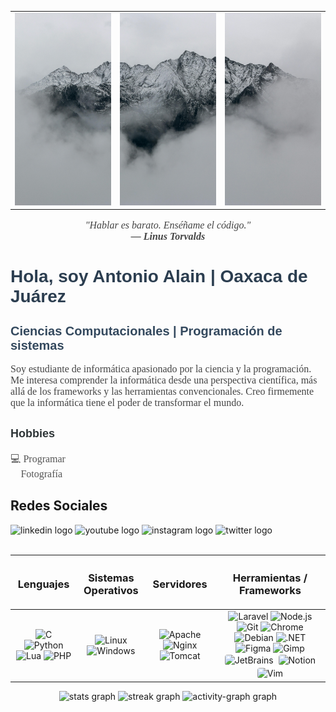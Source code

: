 <table align="center">
  <tr>
    <td><img src="https://raw.githubusercontent.com/ByAntonioMV/ByAntonioMV/main/01.jpg" alt="Banner Antonio" width="250"/></td>
    <td><img src="https://raw.githubusercontent.com/ByAntonioMV/ByAntonioMV/main/02.jpg" alt="Banner Antonio" width="250"/></td>
    <td><img src="https://raw.githubusercontent.com/ByAntonioMV/ByAntonioMV/main/03.jpg" alt="Banner Antonio" width="250"/></td>
  </tr>
</table>

<p align="center" style="font-size: 16px; font-style: italic; font-family: Georgia, serif; color: #444;">
  "Hablar es barato. Enséñame el código."<br>
  <span style="font-size: 1em; font-weight: bold;">— Linus Torvalds</span>
</p>

<h1 style="font-size: 28px; font-weight: bold; font-family: Arial, sans-serif; color: #2c3e50;">
  Hola, soy Antonio Alain | Oaxaca de Juárez
</h1>

<h2 style="font-size: 20px; font-family: Arial, sans-serif; color: #34495e;">
  Ciencias Computacionales | Programación de sistemas
</h2>

<p style="font-size: 16px; max-width: 700px; margin: auto; font-family: Georgia, serif; color: #444;">
  Soy estudiante de informática apasionado por la ciencia y la programación. Me interesa comprender la informática desde una perspectiva científica, más allá de los frameworks y las herramientas convencionales. Creo firmemente que la informática tiene el poder de transformar el mundo.
</p>

<h3 style="font-size: 18px; font-family: Arial, sans-serif; color: #2d3436; margin-top: 30px;">
  Hobbies
</h3>

<ul style="list-style: none; padding: 0; font-size: 16px; font-family: Georgia, serif; color: #555;">
  <li>💻 Programar</li>
  <li>📸 Fotografía</li>
</ul>

<h2 align="left">Redes Sociales</h2>

<div align="left">
  <img src="https://img.shields.io/static/v1?message=LinkedIn&logo=linkedin&label=&color=0077B5&logoColor=white&labelColor=&style=for-the-badge" height="40" alt="linkedin logo"  />
  <img src="https://img.shields.io/static/v1?message=Youtube&logo=youtube&label=&color=FF0000&logoColor=white&labelColor=&style=for-the-badge" height="40" alt="youtube logo"  />
  <img src="https://img.shields.io/static/v1?message=Instagram&logo=instagram&label=&color=E4405F&logoColor=white&labelColor=&style=for-the-badge" height="40" alt="instagram logo"  />
  <img src="https://img.shields.io/static/v1?message=Twitter&logo=twitter&label=&color=1DA1F2&logoColor=white&labelColor=&style=for-the-badge" height="40" alt="twitter logo"  />
</div>

<br>

<table align="center">
  <thead>
    <tr>
      <th align="center"><h3>Lenguajes</h3></th>
      <th align="center"><h3>Sistemas Operativos</h3></th>
      <th align="center"><h3>Servidores</h3></th>
      <th align="center"><h3>Herramientas / Frameworks</h3></th>
    </tr>
  </thead>
  <tbody>
    <tr>
      <td align="center">
        <img src="https://cdn.jsdelivr.net/gh/devicons/devicon/icons/c/c-original.svg" height="40" alt="C"/>
        <img src="https://cdn.jsdelivr.net/gh/devicons/devicon/icons/python/python-original.svg" height="40" alt="Python"/>
        <img src="https://cdn.jsdelivr.net/gh/devicons/devicon/icons/lua/lua-original.svg" height="40" alt="Lua"/>
        <img src="https://cdn.jsdelivr.net/gh/devicons/devicon/icons/php/php-original.svg" height="40" alt="PHP"/>
      </td>
      <td align="center">
        <img src="https://cdn.jsdelivr.net/gh/devicons/devicon/icons/linux/linux-original.svg" height="40" alt="Linux"/>
        <img src="https://cdn.jsdelivr.net/gh/devicons/devicon/icons/windows8/windows8-original.svg" height="40" alt="Windows"/>
      </td>
      <td align="center">
        <img src="https://cdn.jsdelivr.net/gh/devicons/devicon/icons/apache/apache-original.svg" height="40" alt="Apache"/>
        <img src="https://cdn.jsdelivr.net/gh/devicons/devicon/icons/nginx/nginx-original.svg" height="40" alt="Nginx"/>
        <img src="https://cdn.jsdelivr.net/gh/devicons/devicon/icons/tomcat/tomcat-original.svg" height="40" alt="Tomcat"/>
      </td>
      <td align="center">
        <img src="https://cdn.jsdelivr.net/gh/devicons/devicon/icons/laravel/laravel-original.svg" height="40" alt="Laravel"/>
        <img src="https://cdn.jsdelivr.net/gh/devicons/devicon/icons/nodejs/nodejs-original.svg" height="40" alt="Node.js"/>
        <img src="https://cdn.jsdelivr.net/gh/devicons/devicon/icons/git/git-original.svg" height="40" alt="Git"/>
        <img src="https://cdn.jsdelivr.net/gh/devicons/devicon/icons/chrome/chrome-original.svg" height="40" alt="Chrome"/>
        <img src="https://cdn.jsdelivr.net/gh/devicons/devicon/icons/debian/debian-original.svg" height="40" alt="Debian"/>
        <img src="https://cdn.jsdelivr.net/gh/devicons/devicon/icons/dot-net/dot-net-original.svg" height="40" alt=".NET"/>
        <img src="https://cdn.jsdelivr.net/gh/devicons/devicon/icons/figma/figma-original.svg" height="40" alt="Figma"/>
        <img src="https://cdn.jsdelivr.net/gh/devicons/devicon/icons/gimp/gimp-original.svg" height="40" alt="Gimp"/>
        <img src="https://cdn.jsdelivr.net/gh/devicons/devicon/icons/jetbrains/jetbrains-original.svg" height="40" alt="JetBrains" style="background-color: white; border-radius: 6px; padding: 2px;"/>
        <img src="https://cdn.jsdelivr.net/gh/devicons/devicon/icons/notion/notion-original.svg" height="40" alt="Notion" style="background-color: white; border-radius: 6px; padding: 2px;"/>
        <img src="https://cdn.jsdelivr.net/gh/devicons/devicon/icons/vim/vim-original.svg" height="40" alt="Vim" style="background-color: white; border-radius: 6px; padding: 2px;"/>
      </td>
    </tr>
  </tbody>
</table>

<div align="center">
  <img src="https://github-readme-stats.vercel.app/api?username=ByAntonioMV&hide_title=false&hide_rank=true&show_icons=true&include_all_commits=true&count_private=true&disable_animations=false&theme=dracula&locale=es&hide_border=false&order=1" height="150" alt="stats graph"  />
  <img src="https://streak-stats.demolab.com?user=ByAntonioMV&locale=es&mode=daily&theme=dracula&hide_border=false&border_radius=5&date_format=M%20j%5B,%20Y%5D&order=3" height="150" alt="streak graph"  />
  <img src="https://github-readme-activity-graph.vercel.app/graph?username=ByAntonioMV&radius=16&theme=redical&area=true&order=5&custom_title=Antonio%20Alain%20%7C%20Contribiciones" height="300" alt="activity-graph graph"  />
</div>
